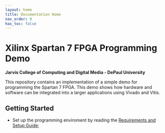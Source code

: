 ```yaml
---
layout: home
title: Documentation Home
nav_order: 0
has_toc: false
---
```


# Xilinx Spartan 7 FPGA Programming Demo
**Jarvis College of Computing and Digital Media - DePaul University**

This repository contains an implementation of a simple demo for programming the Spartan 7 FPGA.
This demo shows how hardware and software can be integrated into a larger applications using Vivado and Vitis.

## Getting Started

- Set up the programming enviroment by reading the [Requirements and Setup Guide](./setup.md);